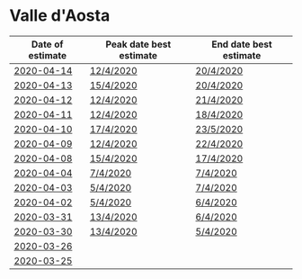 # Valle d'Aosta

|Date of estimate|Peak date best estimate|End date best estimate|
|----|----|----|
|[2020-04-14](2020-04-14/README.md)|[12/4/2020](2020-04-14/COVID-19_valle_d'aosta_j9_2020-04-14.md)|[20/4/2020](2020-04-14/COVID-19_valle_d'aosta_j9_2020-04-14.md)|
|[2020-04-13](2020-04-13/README.md)|[15/4/2020](2020-04-13/COVID-19_valle_d'aosta_j11_2020-04-13.md)|[20/4/2020](2020-04-13/COVID-19_valle_d'aosta_j9_2020-04-13.md)|
|[2020-04-12](2020-04-12/README.md)|[12/4/2020](2020-04-12/COVID-19_valle_d'aosta_j10_2020-04-12.md)|[21/4/2020](2020-04-12/COVID-19_valle_d'aosta_j8_2020-04-12.md)|
|[2020-04-11](2020-04-11/README.md)|[12/4/2020](2020-04-11/COVID-19_valle_d'aosta_j9_2020-04-11.md)|[18/4/2020](2020-04-11/COVID-19_valle_d'aosta_j9_2020-04-11.md)|
|[2020-04-10](2020-04-10/README.md)|[17/4/2020](2020-04-10/COVID-19_valle_d'aosta_j7_2020-04-10.md)|[23/5/2020](2020-04-10/COVID-19_valle_d'aosta_j7_2020-04-10.md)|
|[2020-04-09](2020-04-09/README.md)|[12/4/2020](2020-04-09/COVID-19_valle_d'aosta_j8_2020-04-09.md)|[22/4/2020](2020-04-09/COVID-19_valle_d'aosta_j8_2020-04-09.md)|
|[2020-04-08](2020-04-08/README.md)|[15/4/2020](2020-04-08/COVID-19_valle_d'aosta_j8_2020-04-08.md)|[17/4/2020](2020-04-08/COVID-19_valle_d'aosta_j8_2020-04-08.md)|
|[2020-04-04](2020-04-04/README.md)|[7/4/2020](2020-04-04/COVID-19_valle_d'aosta_j7_2020-04-04.md)|[7/4/2020](2020-04-04/COVID-19_valle_d'aosta_j8_2020-04-04.md)|
|[2020-04-03](2020-04-03/README.md)|[5/4/2020](2020-04-03/COVID-19_valle_d'aosta_j7_2020-04-03.md)|[7/4/2020](2020-04-03/COVID-19_valle_d'aosta_j8_2020-04-03.md)|
|[2020-04-02](2020-04-02/README.md)|[5/4/2020](2020-04-02/COVID-19_valle_d'aosta_j8_2020-04-02.md)|[6/4/2020](2020-04-02/COVID-19_valle_d'aosta_j8_2020-04-02.md)|
|[2020-03-31](2020-03-31/README.md)|[13/4/2020](2020-03-31/COVID-19_valle_d'aosta_j8_2020-03-31.md)|[6/4/2020](2020-03-31/COVID-19_valle_d'aosta_j8_2020-03-31.md)|
|[2020-03-30](2020-03-30/README.md)|[13/4/2020](2020-03-30/COVID-19_valle_d'aosta_j8_2020-03-30.md)|[5/4/2020](2020-03-30/COVID-19_valle_d'aosta_j8_2020-03-30.md)|
|[2020-03-26](2020-03-26/README.md)|[](2020-03-26/)|[](2020-03-26/)|
|[2020-03-25](2020-03-25/README.md)|[](2020-03-25/)|[](2020-03-25/)|

